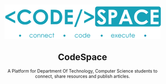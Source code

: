 #
<p align="center">
    <img src="./images/Logo.png">
    <h1 align="center">
        CodeSpace
    </h1>
    <p align="center">A Platform for Department Of Technology, Computer Science students to connect, share resources and publish articles.</p>
</p>


